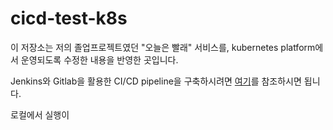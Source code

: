 # cicd-test-k8s

이 저장소는 저의 졸업프로젝트였던 "오늘은 빨래" 서비스를, kubernetes platform에서 운영되도록 수정한 내용을 반영한 곳입니다.

Jenkins와 Gitlab을 활용한 CI/CD pipeline을 구축하시려면 <a href="https://github.com/wotkddl21/kubernetes/week5/CI-CD"> 여기</a>를 참조하시면 됩니다.

로컬에서 실행이 
